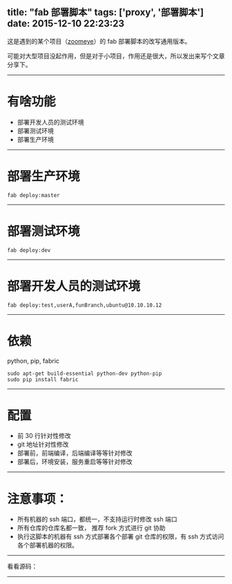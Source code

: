 title: "fab 部署脚本"
tags: ['proxy', '部署脚本']
date: 2015-12-10 22:23:23
---

这是遇到的某个项目（[zoomeye](https://www.zoomeye.org)）的 fab 部署脚本的改写通用版本。

可能对大型项目没起作用，但是对于小项目，作用还是很大，所以发出来写个文章分享下。

---

<!--more-->

# 有啥功能
* 部署开发人员的测试环境
* 部署测试环境
* 部署生产环境

---

# 部署生产环境
```
fab deploy:master
```

---

# 部署测试环境
```
fab deploy:dev
```

---
# 部署开发人员的测试环境
```
fab deploy:test,userA,funBranch,ubuntu@10.10.10.12
```

---

# 依赖
python, pip, fabric
```
sudo apt-get build-essential python-dev python-pip
sudo pip install fabric
```

---

# 配置
* 前 30 行针对性修改
* git 地址针对性修改
* 部署前，前端编译，后端编译等等针对修改
* 部署后，环境安装，服务重启等等针对修改

---

# 注意事项：
* 所有机器的 ssh 端口，都统一，不支持运行时修改 ssh 端口
* 所有仓库的仓库名都一致， 推荐 fork 方式进行 git 协助
* 执行这脚本的机器有 ssh 方式部署各个部署 git 仓库的权限，有 ssh 方式访问各个部署机器的权限。

---

看看源码：
<script src="http://gist.stutostu.com/shenqihui/64205c52078ce6c14602.js?file=fabfile.py"></script>

---

